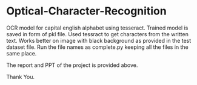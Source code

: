 # Optical-Character-Recognition
OCR model for capital english alphabet using tesseract.
Trained model is saved in form of pkl file.
Used tessract to get characters from the written text.
Works better on image with black background as provided in the test dataset file.
Run the file names as complete.py keeping all the files in the same place.

The report and PPT of the project is provided above.

Thank You.
